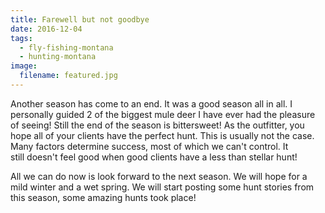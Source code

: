 ```yaml
---
title: Farewell but not goodbye
date: 2016-12-04
tags:
  - fly-fishing-montana
  - hunting-montana
image:
  filename: featured.jpg
---
```


Another season has come to an end. It was a good season all in all. I personally guided 2 of the biggest mule deer I have ever had the pleasure of seeing! Still the end of the season is bittersweet! As the outfitter, you hope all of your clients have the perfect hunt. This is usually not the case. Many factors determine success, most of which we can't control. It still doesn't feel good when good clients have a less than stellar hunt!

All we can do now is look forward to the next season. We will hope for a mild winter and a wet spring. We will start posting some hunt stories from this season, some amazing hunts took place!
